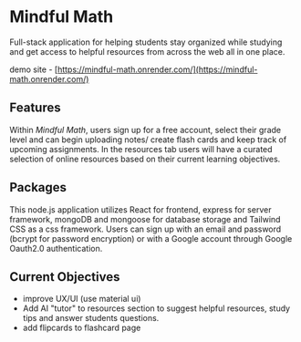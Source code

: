 # Mindful Math
 
Full-stack application for helping students stay organized while studying and get access to helpful resources from across the web all in one place.
 
demo site - [https://mindful-math.onrender.com/](https://mindful-math.onrender.com/)

## Features
 
Within *Mindful Math*, users sign up for a free account, select their grade level and can begin uploading notes/ create flash cards and keep track of upcoming assignments. In the resources tab users will have a curated selection of online resources based on their current learning objectives.
 
## Packages
 
This node.js application utilizes React for frontend, express for server framework, mongoDB and mongoose for database storage and Tailwind CSS as a css framework. Users can sign up with an email and password (bcrypt for password encryption) or with a Google account through Google Oauth2.0 authentication.
 
## Current Objectives
 
- improve UX/UI (use material ui)
- Add AI "tutor" to resources section to suggest helpful resources, study tips and answer students questions. 
- add flipcards to flashcard page

